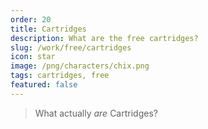 ```yaml
---
order: 20
title: Cartridges
description: What are the free cartridges?
slug: /work/free/cartridges
icon: star
image: /png/characters/chix.png
tags: cartridges, free
featured: false
---
```


> What actually _are_ Cartridges?
